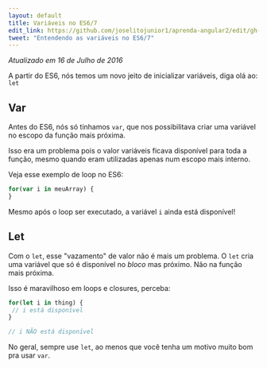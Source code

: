 ```yaml
---
layout: default
title: Variáveis no ES6/7
edit_link: https://github.com/joselitojunior1/aprenda-angular2/edit/gh-pages/es6/variables/index.md
tweet: "Entendendo as variáveis no ES6/7"
---
```


_Atualizado em 16 de Julho de 2016_

A partir do ES6, nós temos um novo jeito de inicializar variáveis, diga olá ao: `let`

## Var

Antes do ES6, nós só tinhamos `var`, que nos possibilitava criar uma variável no escopo da função mais próxima.

Isso era um problema pois o valor variáveis ficava disponível para toda a função, mesmo quando eram utilizadas apenas num escopo mais interno.

Veja esse exemplo de loop no ES6:

```javascript
for(var i in meuArray) {
}
```

Mesmo após o loop ser executado, a variável `i` ainda está disponível!

## Let

Com o `let`, esse "vazamento" de valor não é mais um problema. O `let` cria uma variável que só é disponível no *bloco* mas próximo. Não na função mais próxima.

Isso é maravilhoso em loops e closures, perceba:

```javascript
for(let i in thing) {
 // i está disponível
}

// i NÃO está disponível
```

No geral, sempre use `let`, ao menos que você tenha um motivo muito bom pra usar `var`.
